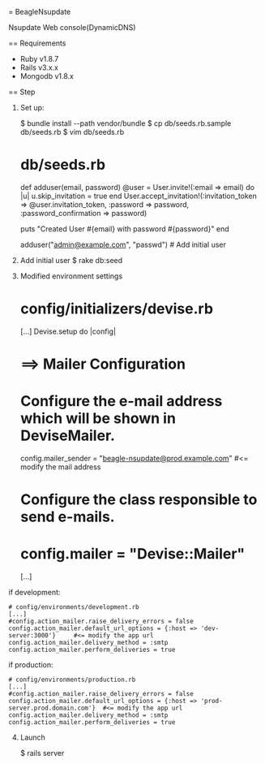 = BeagleNsupdate

Nsupdate Web console(DynamicDNS)

== Requirements

* Ruby v1.8.7
* Rails v3.x.x
* Mongodb v1.8.x

== Step

1. Set up:

    $ bundle install --path vendor/bundle
    $ cp db/seeds.rb.sample db/seeds.rb
    $ vim db/seeds.rb

    # db/seeds.rb
    def adduser(email, password)
      @user = User.invite!(:email => email) do |u|
        u.skip_invitation = true
      end
      User.accept_invitation!(:invitation_token => @user.invitation_token, :password => password, :password_confirmation => password)

      puts "Created User #{email} with password #{password}"
    end

    adduser("admin@example.com", "passwd")    # Add initial user

2. Add initial user
    $ rake db:seed

3. Modified environment settings

    # config/initializers/devise.rb
    [...]
    Devise.setup do |config|
      # ==> Mailer Configuration
      # Configure the e-mail address which will be shown in DeviseMailer.
      config.mailer_sender = "beagle-nsupdate@prod.example.com"         #<= modify the mail address

      # Configure the class responsible to send e-mails.
      # config.mailer = "Devise::Mailer"
    [...]

if development:

    # config/environments/development.rb
    [...]
    #config.action_mailer.raise_delivery_errors = false
    config.action_mailer.default_url_options = {:host => 'dev-server:3000'}     #<= modify the app url
    config.action_mailer.delivery_method = :smtp
    config.action_mailer.perform_deliveries = true

if production:

    # config/environments/production.rb
    [...]
    #config.action_mailer.raise_delivery_errors = false
    config.action_mailer.default_url_options = {:host => 'prod-server.prod.domain.com'}  #<= modify the app url
    config.action_mailer.delivery_method = :smtp
    config.action_mailer.perform_deliveries = true


4. Launch

    $ rails server
